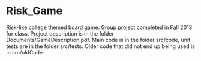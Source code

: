 Risk_Game
=========

Risk-like college themed board game.  Group project completed in Fall 2013 for class. Project description is in the folder Documents/GameDescription.pdf.  Main code is in the folder src/code, unit tests are in the folder src/tests.  Older code that did not end up being used is in src/oldCode.
